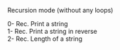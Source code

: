 Recursion mode (without any loops)

0- Rec. Print a string</br>
1- Rec. Print a string in reverse</br>
2- Rec. Length of a string</br>
